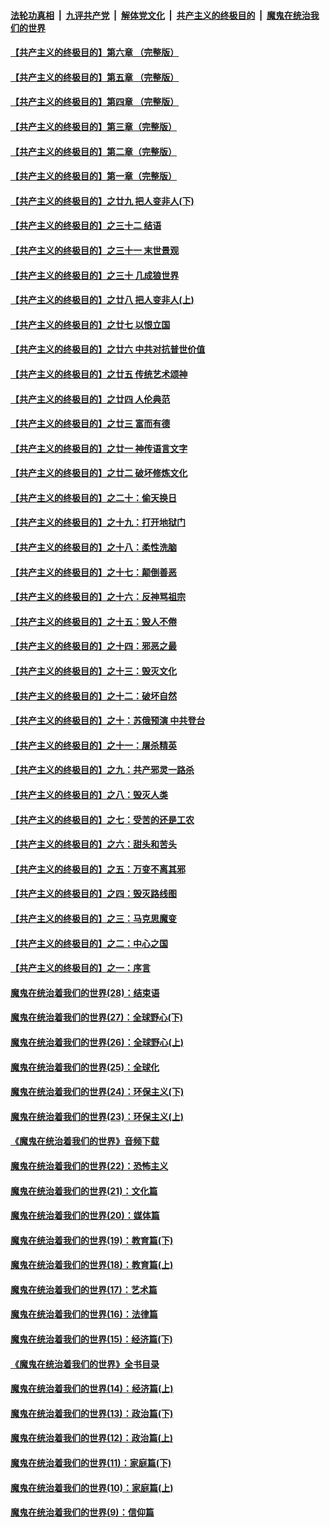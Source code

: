 ####  [法轮功真相](../../../../basic/blob/master/README.md?t=04250831) &nbsp;|&nbsp; [九评共产党](../../../../9ping.md/blob/master/README.md?t=04250831) &nbsp;|&nbsp; [解体党文化](../../../../jtdwh.md/blob/master/README.md?t=04250831)  &nbsp;|&nbsp; [共产主义的终极目的](../../../../gczydzjmd.md/blob/master/README.md?t=04250831) &nbsp;|&nbsp; [魔鬼在统治我们的世界](../../../../mgztzwmdsj.md/blob/master/README.md?t=04250831) 

#### [【共产主义的终极目的】第六章 （完整版）](../pages/nsc422/n11428913.md?t=04250831) 

#### [【共产主义的终极目的】第五章 （完整版）](../pages/nsc422/n11428912.md?t=04250831) 

#### [【共产主义的终极目的】第四章 （完整版）](../pages/nsc422/n11428907.md?t=04250831) 

#### [【共产主义的终极目的】第三章（完整版）](../pages/nsc422/n11428848.md?t=04250831) 

#### [【共产主义的终极目的】第二章（完整版）](../pages/nsc422/n11428831.md?t=04250831) 

#### [【共产主义的终极目的】第一章（完整版）](../pages/nsc422/n11417651.md?t=04250831) 

#### [【共产主义的终极目的】之廿九 把人变非人(下)](../pages/nsc422/n11344140.md?t=04250831) 

#### [【共产主义的终极目的】之三十二 结语](../pages/nsc422/n11360535.md?t=04250831) 

#### [【共产主义的终极目的】之三十一 末世景观](../pages/nsc422/n11351129.md?t=04250831) 

#### [【共产主义的终极目的】之三十 几成狼世界](../pages/nsc422/n11348280.md?t=04250831) 

#### [【共产主义的终极目的】之廿八 把人变非人(上)](../pages/nsc422/n11340492.md?t=04250831) 

#### [【共产主义的终极目的】之廿七 以恨立国](../pages/nsc422/n11336944.md?t=04250831) 

#### [【共产主义的终极目的】之廿六 中共对抗普世价值](../pages/nsc422/n11324785.md?t=04250831) 

#### [【共产主义的终极目的】之廿五 传统艺术颂神](../pages/nsc422/n11296396.md?t=04250831) 

#### [【共产主义的终极目的】之廿四 人伦典范](../pages/nsc422/n11296397.md?t=04250831) 

#### [【共产主义的终极目的】之廿三 富而有德](../pages/nsc422/n11283598.md?t=04250831) 

#### [【共产主义的终极目的】之廿一 神传语言文字](../pages/nsc422/n11263265.md?t=04250831) 

#### [【共产主义的终极目的】之廿二 破坏修炼文化](../pages/nsc422/n11245728.md?t=04250831) 

#### [【共产主义的终极目的】之二十：偷天换日](../pages/nsc422/n11238846.md?t=04250831) 

#### [【共产主义的终极目的】之十九：打开地狱门](../pages/nsc422/n11206376.md?t=04250831) 

#### [【共产主义的终极目的】之十八：柔性洗脑](../pages/nsc422/n11199994.md?t=04250831) 

#### [【共产主义的终极目的】之十七：颠倒善恶](../pages/nsc422/n11179782.md?t=04250831) 

#### [【共产主义的终极目的】之十六：反神骂祖宗](../pages/nsc422/n11166798.md?t=04250831) 

#### [【共产主义的终极目的】之十五：毁人不倦](../pages/nsc422/n11166792.md?t=04250831) 

#### [【共产主义的终极目的】之十四：邪恶之最](../pages/nsc422/n11150249.md?t=04250831) 

#### [【共产主义的终极目的】之十三：毁灭文化](../pages/nsc422/n11135227.md?t=04250831) 

#### [【共产主义的终极目的】之十二：破坏自然](../pages/nsc422/n11135214.md?t=04250831) 

#### [【共产主义的终极目的】之十：苏俄预演 中共登台](../pages/nsc422/n11118424.md?t=04250831) 

#### [【共产主义的终极目的】之十一：屠杀精英](../pages/nsc422/n11118442.md?t=04250831) 

#### [【共产主义的终极目的】之九：共产邪灵一路杀](../pages/nsc422/n11114139.md?t=04250831) 

#### [【共产主义的终极目的】之八：毁灭人类](../pages/nsc422/n11108503.md?t=04250831) 

#### [【共产主义的终极目的】之七：受苦的还是工农](../pages/nsc422/n11101809.md?t=04250831) 

#### [【共产主义的终极目的】之六：甜头和苦头](../pages/nsc422/n11096971.md?t=04250831) 

#### [【共产主义的终极目的】之五：万变不离其邪](../pages/nsc422/n11091285.md?t=04250831) 

#### [【共产主义的终极目的】之四：毁灭路线图](../pages/nsc422/n11086284.md?t=04250831) 

#### [【共产主义的终极目的】之三：马克思魔变](../pages/nsc422/n11061941.md?t=04250831) 

#### [【共产主义的终极目的】之二：中心之国](../pages/nsc422/n11047728.md?t=04250831) 

#### [【共产主义的终极目的】之一：序言](../pages/nsc422/n11086077.md?t=04250831) 

#### [魔鬼在统治着我们的世界(28)：结束语](../pages/nsc422/n10936246.md?t=04250831) 

#### [魔鬼在统治着我们的世界(27)：全球野心(下)](../pages/nsc422/n10928319.md?t=04250831) 

#### [魔鬼在统治着我们的世界(26)：全球野心(上)](../pages/nsc422/n10900318.md?t=04250831) 

#### [魔鬼在统治着我们的世界(25)：全球化](../pages/nsc422/n10788205.md?t=04250831) 

#### [魔鬼在统治着我们的世界(24)：环保主义(下)](../pages/nsc422/n10695307.md?t=04250831) 

#### [魔鬼在统治着我们的世界(23)：环保主义(上)](../pages/nsc422/n10688613.md?t=04250831) 

#### [《魔鬼在统治着我们的世界》音频下载](../pages/nsc422/n10635553.md?t=04250831) 

#### [魔鬼在统治着我们的世界(22)：恐怖主义](../pages/nsc422/n10614727.md?t=04250831) 

#### [魔鬼在统治着我们的世界(21)：文化篇](../pages/nsc422/n10597706.md?t=04250831) 

#### [魔鬼在统治着我们的世界(20)：媒体篇](../pages/nsc422/n10586579.md?t=04250831) 

#### [魔鬼在统治着我们的世界(19)：教育篇(下)](../pages/nsc422/n10564808.md?t=04250831) 

#### [魔鬼在统治着我们的世界(18)：教育篇(上)](../pages/nsc422/n10526970.md?t=04250831) 

#### [魔鬼在统治着我们的世界(17)：艺术篇](../pages/nsc422/n10499093.md?t=04250831) 

#### [魔鬼在统治着我们的世界(16)：法律篇](../pages/nsc422/n10485969.md?t=04250831) 

#### [魔鬼在统治着我们的世界(15)：经济篇(下)](../pages/nsc422/n10469975.md?t=04250831) 

#### [《魔鬼在统治着我们的世界》全书目录](../pages/nsc422/n10464261.md?t=04250831) 

#### [魔鬼在统治着我们的世界(14)：经济篇(上)](../pages/nsc422/n10457370.md?t=04250831) 

#### [魔鬼在统治着我们的世界(13)：政治篇(下)](../pages/nsc422/n10448270.md?t=04250831) 

#### [魔鬼在统治着我们的世界(12)：政治篇(上)](../pages/nsc422/n10444576.md?t=04250831) 

#### [魔鬼在统治着我们的世界(11)：家庭篇(下)](../pages/nsc422/n10440961.md?t=04250831) 

#### [魔鬼在统治着我们的世界(10)：家庭篇(上)](../pages/nsc422/n10435448.md?t=04250831) 

#### [魔鬼在统治着我们的世界(9)：信仰篇](../pages/nsc422/n10432159.md?t=04250831) 

